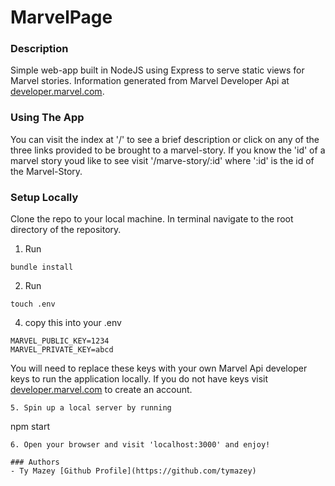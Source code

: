 # MarvelPage

### Description
Simple web-app built in NodeJS using Express to serve static views for Marvel stories.
Information generated from Marvel Developer Api at [developer.marvel.com](https://developer.marvel.com).


### Using The App
You can visit the index at '/' to see a brief description or click on any of the three links provided to be brought to a marvel-story.
If you know the 'id' of a marvel story youd like to see visit '/marve-story/:id' where ':id' is the id of the Marvel-Story.

### Setup Locally
Clone the repo to your local machine.
In terminal navigate to the root directory of the repository.
1. Run
```
bundle install
```
2. Run
```
touch .env
```
4. copy this into your .env
```
MARVEL_PUBLIC_KEY=1234
MARVEL_PRIVATE_KEY=abcd
```
You will need to replace these keys with your own Marvel Api developer keys to run the application locally.
If you do not have keys visit [developer.marvel.com](https://developer.marvel.com) to create an account.
```
5. Spin up a local server by running
```
npm start
```
6. Open your browser and visit 'localhost:3000' and enjoy!

### Authors
- Ty Mazey [Github Profile](https://github.com/tymazey)
